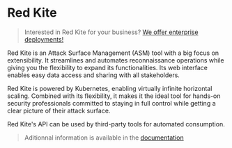# Red Kite

> Interested in Red Kite for your business? [We offer enterprise deployments!](https://red-kite.io/product.html)

Red Kite is an Attack Surface Management (ASM) tool with a big focus on extensibility. It streamlines and automates reconnaissance operations while giving you the flexibility to expand its functionalities. Its web interface enables easy data access and sharing with all stakeholders.

Red Kite is powered by Kubernetes, enabling virtually infinite horizontal scaling. Combined with its flexibility, it makes it the ideal tool for hands-on security professionals committed to staying in full control while getting a clear picture of their attack surface.

Red Kite's API can be used by third-party tools for automated consumption.

> Aditionnal information is available in the [documentation](https://wiki.stalker.red-kite.io/)
